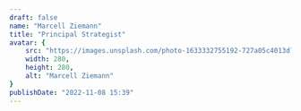 ```yaml
---
draft: false
name: "Marcell Ziemann"
title: "Principal Strategist"
avatar: {
    src: "https://images.unsplash.com/photo-1633332755192-727a05c4013d?&fit=crop&w=280",
    width: 280,
    height: 280,
    alt: "Marcell Ziemann"
}
publishDate: "2022-11-08 15:39"
---
```

